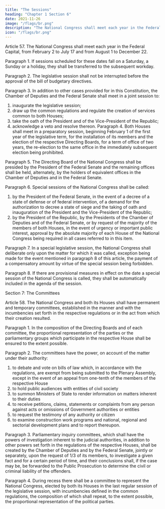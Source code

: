 ```yaml
---
title: "The Sessions"
heading: "Chapter 1 Section 6"
date: 2021-11-26
image: "/flags/br.png"
description: "The National Congress shall meet each year in the Federal Capital, from February 2 to July 17 and from August 1 to December 22"
icon: "/flags/br.png"
---
```



Article 57.  The National Congress shall meet each year in the Federal Capital, from February 2 to July 17 and from August 1 to December 22. 

Paragraph 1. If sessions scheduled for these dates fall on a Saturday, a Sunday or a holiday, they shall be transferred to the subsequent workday.

Paragraph 2. The legislative session shall not be interrupted before the approval of the bill of budgetary directives.

Paragraph 3. In addition to other cases provided for in this Constitution, the Chamber of Deputies and the Federal Senate shall meet in a joint session to:

1. inaugurate the legislative session;
2.  draw up the common regulations and regulate the creation of services
common to both Houses;
3.   take the oath of the President and of the Vice-President of the Republic;
4. acknowledge a veto and resolve thereon.
Paragraph 4. Both Houses shall meet in a preparatory session, beginning February
1 of the first year of the legislative term, for the installation of its members and
the election of the respective Directing Boards, for a term of office of two years,
the re-election to the same office in the immediately subsequent election being
prohibited.

Paragraph 5. The Directing Board of the National Congress shall be presided by the President of the Federal Senate and the remaining offices shall be held, alternately, by the holders of equivalent offices in the Chamber of Deputies and in the Federal Senate.

Paragraph 6. Special sessions of the National Congress shall be called:

1. by the President of the Federal Senate, in the event of a decree of a state of defense or of federal intervention, of a demand for the authorization to decree a state of siege and the taking of oath and inauguration of the President and the Vice-President of the Republic;
2.  by the President of the Republic, by the Presidents of the Chamber of Deputies and of the Federal Senate, or by request of the majority of the members of both Houses, in the event of urgency or important public interest, approval by the absolute majority of each House of the National Congress being required in all cases referred to in this item.

Paragraph 7. In a special legislative session, the National Congress shall deliberate only upon the matter for which it was called, exception being made for the event mentioned in paragraph 8 of this article, the payment of a compensatory amount by virtue of the special session being forbidden.

Paragraph 8. If there are provisional measures in effect on the date a special session of the National Congress is called, they shall be automatically included in the agenda of the session.

Section 7: The Committees

Article 58.  The National Congress and both its Houses shall have permanent and temporary committees, established in the manner and with the incumbencies set forth in the respective regulations or in the act from which their creation resulted.

Paragraph 1. In the composition of the Directing Boards and of each committee, the proportional representation of the parties or the parliamentary groups which participate in the respective House shall be ensured to the extent possible.

Paragraph 2. The committees have the power, on account of the matter under their authority:
1. to debate and vote on bills of law which, in accordance with the regulations, are exempt from being submitted to the Plenary Assembly, except in the event of an appeal from one-tenth of the members of the respective House
2.  to hold public audiences with entities of civil society
3.   to summon Ministers of State to render information on matters inherent to their duties
4. to receive petitions, claims, statements or complaints from any person against acts or omissions of Government authorities or entities
5. to request the testimony of any authority or citizen
6.  to examine construction work programs and national, regional and sectorial development plans and to report thereupon.

Paragraph 3. Parliamentary inquiry committees, which shall have the powers of investigation inherent to the judicial authorities, in addition to other powers set forth in the regulations of the respective Houses, shall be created by the Chamber of Deputies and by the Federal Senate, jointly or separately, upon the request of 1/3 of its members, to investigate a given fact and for a certain period of time, and their conclusions shall, if the case may be, be forwarded to the Public Prosecution to determine the civil or criminal liability of the offenders.

Paragraph 4. During recess there shall be a committee to represent the National Congress, elected by both its Houses in the last regular session of the legislative session, with incumbencies defined in the common regulations, the composition of which shall repeat, to the extent possible, the proportional representation of the political parties.

